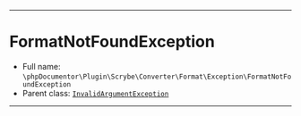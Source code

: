 ***

# FormatNotFoundException

* Full name: `\phpDocumentor\Plugin\Scrybe\Converter\Format\Exception\FormatNotFoundException`
* Parent class: [`InvalidArgumentException`](../../../../../../InvalidArgumentException.md)

***

